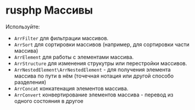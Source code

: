 # rusphp Массивы

Используйте:

* `ArrFilter` для фильтрации массивов.
* `ArrSort` для сортировки массивов (например, для сортировки части массива)
* `ArrElement` для работы с элементами массива.
* `ArrStructure` для изменения струкутры или перестройки массивов.
* `ArrNestedElement\ArrNestedElement`   -
        для получения элемента массива по пути в нём (точечная нотация или другой способо разделения)
* `ArrConcat` конкатенация элементов массива.
* `ArrConvert` конвертирование элементов массива - перевод из одного состояния в другое